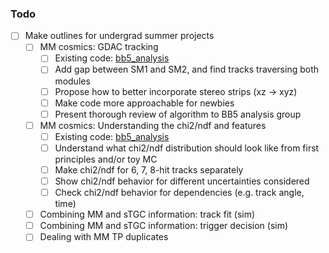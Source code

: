 ### Todo

- [ ] Make outlines for undergrad summer projects
   - [ ] MM cosmics: GDAC tracking
      - [ ] Existing code: [bb5_analysis](https://gitlab.cern.ch/anwang/bb5_analysis)
      - [ ] Add gap between SM1 and SM2, and find tracks traversing both modules
      - [ ] Propose how to better incorporate stereo strips (xz -> xyz)
      - [ ] Make code more approachable for newbies
      - [ ] Present thorough review of algorithm to BB5 analysis group
   - [ ] MM cosmics: Understanding the chi2/ndf and features
      - [ ] Existing code: [bb5_analysis](https://gitlab.cern.ch/anwang/bb5_analysis)
      - [ ] Understand what chi2/ndf distribution should look like from first principles and/or toy MC
      - [ ] Make chi2/ndf for 6, 7, 8-hit tracks separately
      - [ ] Show chi2/ndf behavior for different uncertainties considered
      - [ ] Check chi2/ndf behavior for dependencies (e.g. track angle, time)
   - [ ] Combining MM and sTGC information: track fit (sim)
   - [ ] Combining MM and sTGC information: trigger decision (sim)
   - [ ] Dealing with MM TP duplicates
